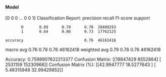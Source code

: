 #### Model
[0 0 0 ... 0 0 1]
Classification Report:
              precision    recall  f1-score   support

           0       0.89      0.70      0.78  28400293
           1       0.64      0.86      0.73  17762125

    accuracy                           0.76  46162418
   macro avg       0.76      0.78      0.76  46162418
weighted avg       0.79      0.76      0.76  46162418

Accuracy: 0.7598907622213377
Confusion Matrix:
[[19847429  8552864]
 [ 2531159 15230966]]
Confusion Matrix (%):
[[42.9947777  18.5277643 ]
 [ 5.48315948 32.99429852]]

